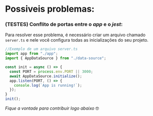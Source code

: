 # Possiveis problemas:

### (TESTES) Conflito de portas entre o *app* e o *jest*:
Para resolver esse problema, é necessário criar um arquivo chamado
``server.ts`` e nele você configura todas as inicializações do seu projeto.
```js
//Exemplo de um arquivo server.ts
import app from "./app";
import { AppDataSource } from "./data-source";

const init = async () => {
  const PORT = process.env.PORT || 3000;
  await AppDataSource.initialize();
  app.listen(PORT, () => {
    console.log(`App is running!`);
  });
}
init();
```

*Fique a vontade para contribuir logo abaixo* 🤓